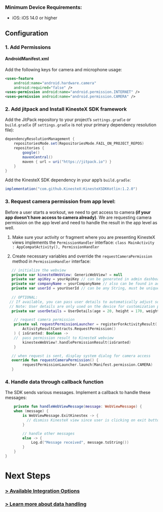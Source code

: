 ### Minimum Device Requirements:

- iOS: iOS 14.0 or higher

## Configuration

### 1. Add Permissions

#### AndroidManifest.xml

Add the following keys for camera and microphone usage:

```xml
<uses-feature
    android:name="android.hardware.camera"
    android:required="false" />
<uses-permission android:name="android.permission.INTERNET" />
<uses-permission android:name="android.permission.CAMERA" />
```

### 2. Add jitpack and Install KinesteX SDK framework

Add the JitPack repository to your project’s `settings.gradle` or `build.gradle` (if `settings.gradle` is not your primary dependency resolution file):

```gradle
dependencyResolutionManagement {
    repositoriesMode.set(RepositoriesMode.FAIL_ON_PROJECT_REPOS)
    repositories {
        google()
        mavenCentral()
        maven { url = uri("https://jitpack.io") }
    }
}
```

Add the KinesteX SDK dependency in your app’s `build.gradle`:

```gradle
implementation("com.github.KinesteX:KinesteXSDKKotlin:1.2.0")
```

### 3. Request camera permission from app level:

Before a user starts a workout, we need to get access to camera **(if your app doesn't have access to camera already)**.
We are requesting camera permission on the app level and need to handle the result in the app level as well.

1.  Make sure your activity or fragment where you are presenting KinesteX views implements the `PermissionHandler` interface:
    `class MainActivity : AppCompatActivity(), PermissionHandler`

2.  Create necessary variables and override the `requestCameraPermission` method in `PermissionHandler` interface:

```kotlin
   // initialize the webview
   private var kinesteXWebView: GenericWebView? = null
   private var apiKey = yourApiKey // can be generated in admin dashboard
   private var companyName = yourCompanyName // also can be found in admin dashboard
   private var userId = yourUserId // can be any String, must be unique for each user
   
   // OPTIONAL: 
  // If available, you can pass user details to automatically adjust some exercises and correctly estimate calories based on the user's information.
  // Note: User details are only used on the device for customization purposes during the session. If you want to persist the customization across sessions, you'll need to pass the customization data everytime when launching KinesteX.
   private var userDetails = UserDetails(age = 20, height = 170, weight = 180, gender = Gender.MALE, lifestyle = Lifestyle.ACTIVE)

    // request camera permission
    private val requestPermissionLauncher = registerForActivityResult(
        ActivityResultContracts.RequestPermission()
    ) { isGranted: Boolean ->
    //  pass permission result to KinesteX webview
        kinestexWebView?.handlePermissionResult(isGranted)
    }

   // when request is sent, display system dialog for camera access
   override fun requestCameraPermission() {
        requestPermissionLauncher.launch(Manifest.permission.CAMERA)
   }
```

### 4. Handle data through callback function

The SDK sends various messages. Implement a callback to handle these messages:

```kotlin
    private fun handleWebViewMessage(message: WebViewMessage) {
    when (message) {
        is WebViewMessage.ExitKinestex -> {
          // dismiss KinesteX view since user is clicking on exit button inside the view
        }

        // handle other messages
        else -> {
            Log.d("Message received", message.toString())
        }
    }
}

```

# Next Steps

### **[> Available Integration Options](integration/overview.md)**
### **[> Learn more about data handling](data.md)**
